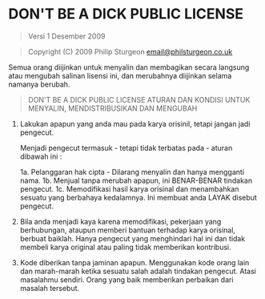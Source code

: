 # DON'T BE A DICK PUBLIC LICENSE

> Versi 1 Desember 2009

> Copyright (C) 2009 Philip Sturgeon <email@philsturgeon.co.uk>
 
 Semua orang diijinkan untuk menyalin dan membagikan secara langsung atau mengubah salinan lisensi ini, dan merubahnya diijinkan selama namanya berubah.

> DON'T BE A DICK PUBLIC LICENSE
> ATURAN DAN KONDISI UNTUK MENYALIN, MENDISTRIBUSIKAN DAN MENGUBAH

 1. Lakukan apapun yang anda mau pada karya orisinil, tetapi jangan jadi pengecut.

     Menjadi pengecut termasuk - tetapi tidak terbatas pada - aturan dibawah ini :

     1a. Pelanggaran hak cipta - Dilarang menyalin dan hanya mengganti nama.
     1b. Menjual tanpa merubah apapun, ini BENAR-BENAR tindakan pengecut.
     1c. Memodifikasi hasil karya orisinal dan menambahkan sesuatu yang berbahaya kedalamnya. Ini membuat anda LAYAK disebut pengecut.

 2. Bila anda menjadi kaya karena memodifikasi, pekerjaan yang berhubungan, ataupun memberi bantuan terhadap karya orisinal, berbuat baiklah. Hanya pengecut yang menghindari hal ini dan tidak membeli karya original atau paling tidak memberikan kontribusi.
 
 3. Kode diberikan tanpa jaminan apapun. Menggunakan kode orang lain dan marah-marah ketika sesuatu salah adalah tindakan pengecut. Atasi masalahmu sendiri. Orang yang baik memberikan perbaikan dari masalah tersebut.